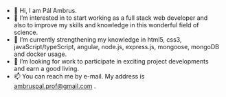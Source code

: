 - 👋 Hi, I am Pál Ambrus. 
- 💞️ I’m interested in to start working as a full stack web developer and also to improve my skills and knowledge in this wonderful field of science.
- 🌱 I’m currently strengthening my knowledge in html5, css3, javaScript/typeScript, angular, node.js, express.js, mongoose, mongoDB and docker usage.
- 👀 I’m looking for work to participate in exciting project developments and earn a good living.
- 📫 You can reach me by e-mail. My address is ambruspal.prof@gmail.com .

<!---
Ambruspal/Ambruspal is a ✨ special ✨ repository because its `README.md` (this file) appears on your GitHub profile.
You can click the Preview link to take a look at your changes.
--->
